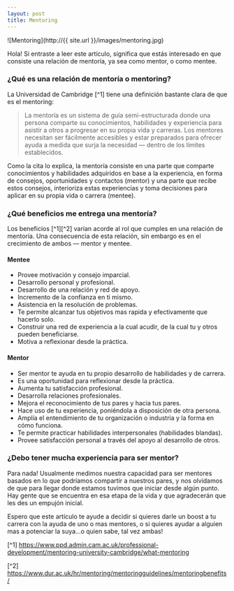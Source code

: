 ```yaml
---
layout: post
title: Mentoring
---
```

![Mentoring](http://{{ site.url }}/images/mentoring.jpg)

Hola! Si entraste a leer este artículo, significa que estás interesado en que consiste una relación de mentoría, ya sea como mentor, o como mentee.

### ¿Qué es una relación de mentoría o mentoring?
La Universidad de Cambridge [^1] tiene una definición bastante clara de que es el mentoring:
> La mentoría es un sistema de guía semi-estructurada donde una persona comparte su conocimientos, habilidades y experiencia para asistir a otros a progresar en su propia vida y carreras. Los mentores necesitan ser fácilmente accesibles y estar preparados para ofrecer ayuda a medida que surja la necesidad — dentro de los límites establecidos.

Como la cita lo explica, la mentoría consiste en una parte que comparte conocimientos y habilidades adquiridos en base a la experiencia, en forma de consejos, oportunidades y contactos (mentor) y una parte que recibe estos consejos, interioriza estas experiencias y toma decisiones para aplicar en su propia vida o carrera (mentee).

### ¿Qué beneficios me entrega una mentoría?
Los beneficios [^1][^2] varían acorde al rol que cumples en una relación de mentoría. Una consecuencia de esta relación, sin embargo es en el crecimiento de ambos — mentor y mentee.
#### Mentee
* Provee motivación y consejo imparcial.
* Desarrollo personal y profesional.
* Desarrollo de una relación y red de apoyo.
* Incremento de la confianza en ti mismo.
* Asistencia en la resolución de problemas.
* Te permite alcanzar tus objetivos mas rapida y efectivamente que hacerlo solo.
* Construir una red de experiencia a la cual acudir, de la cual tu y otros pueden beneficiarse.
* Motiva a reflexionar desde la práctica.

#### Mentor
* Ser mentor te ayuda en tu propio desarrollo de habilidades y de carrera.
* Es una oportunidad para reflexionar desde la práctica.
* Aumenta tu satisfacción profesional.
* Desarrolla relaciones profesionales.
* Mejora el reconocimiento de tus pares y hacia tus pares.
* Hace uso de tu experiencia, poniéndola a disposición de otra persona.
* Amplía el entendimiento de tu organización o industria y la forma en cómo funciona.
* Te permite practicar habilidades interpersonales (habilidades blandas).
* Provee satisfacción personal a través del apoyo al desarrollo de otros.

### ¿Debo tener mucha experiencia para ser mentor?
Para nada! Usualmente medimos nuestra capacidad para ser mentores basados en lo que podríamos compartir a nuestros pares, y nos olvidamos de que para llegar donde estamos tuvimos que iniciar desde algún punto. Hay gente que se encuentra en esa etapa de la vida y que agradecerán que les des un empujón inicial.

Espero que este artículo te ayude a decidir si quieres darle un boost a tu carrera con la ayuda de uno o mas mentores, o si quieres ayudar a alguien mas a potenciar la suya...o quien sabe, tal vez ambas!

[^1] https://www.ppd.admin.cam.ac.uk/professional-development/mentoring-university-cambridge/what-mentoring

[^2] https://www.dur.ac.uk/hr/mentoring/mentoringguidelines/mentoringbenefits/

